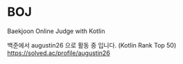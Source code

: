 # BOJ
Baekjoon Online Judge with Kotlin

백준에서 augustin26 으로 활동 중 입니다.
(Kotlin Rank Top 50)
https://solved.ac/profile/augustin26
